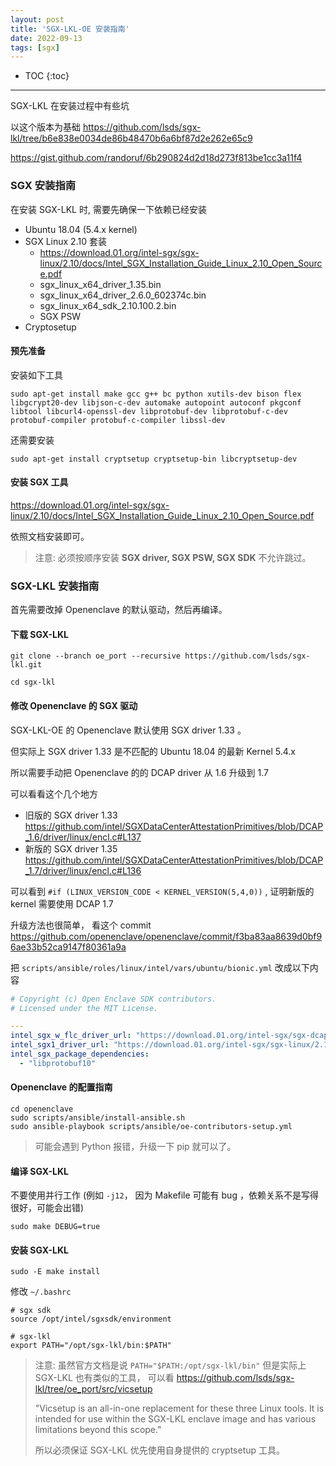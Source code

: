 ```yaml
---
layout: post
title: 'SGX-LKL-OE 安装指南'
date: 2022-09-13
tags: [sgx]
---
```


* TOC 
{:toc}

---

SGX-LKL 在安装过程中有些坑

以这个版本为基础 <https://github.com/lsds/sgx-lkl/tree/b6e838e0034de86b48470b6a6bf87d2e262e65c9> 


<https://gist.github.com/randoruf/6b290824d2d18d273f813be1cc3a11f4>

### SGX 安装指南

在安装 SGX-LKL 时, 需要先确保一下依赖已经安装

* Ubuntu 18.04 (5.4.x kernel)
* SGX Linux 2.10 套装 
  * <https://download.01.org/intel-sgx/sgx-linux/2.10/docs/Intel_SGX_Installation_Guide_Linux_2.10_Open_Source.pdf>
  * sgx_linux_x64_driver_1.35.bin
  * sgx_linux_x64_driver_2.6.0_602374c.bin
  * sgx_linux_x64_sdk_2.10.100.2.bin
  * SGX PSW 
* Cryptosetup 


#### 预先准备

安装如下工具

```
sudo apt-get install make gcc g++ bc python xutils-dev bison flex libgcrypt20-dev libjson-c-dev automake autopoint autoconf pkgconf libtool libcurl4-openssl-dev libprotobuf-dev libprotobuf-c-dev protobuf-compiler protobuf-c-compiler libssl-dev
```

还需要安装

```
sudo apt-get install cryptsetup cryptsetup-bin libcryptsetup-dev
```


#### 安装 SGX 工具

<https://download.01.org/intel-sgx/sgx-linux/2.10/docs/Intel_SGX_Installation_Guide_Linux_2.10_Open_Source.pdf> 

依照文档安装即可。

> 注意: 
> 必须按顺序安装 **SGX driver, SGX PSW, SGX SDK** 不允许跳过。


### SGX-LKL 安装指南

首先需要改掉 Openenclave 的默认驱动，然后再编译。

#### 下载 SGX-LKL 

```
git clone --branch oe_port --recursive https://github.com/lsds/sgx-lkl.git

cd sgx-lkl
```

#### 修改 Openenclave 的 SGX 驱动

SGX-LKL-OE 的 Openenclave 默认使用 SGX driver 1.33 。

但实际上 SGX driver 1.33 是不匹配的 Ubuntu 18.04 的最新 Kernel 5.4.x

所以需要手动把 Openenclave 的的 DCAP driver 从 1.6 升级到 1.7 

可以看看这个几个地方

* 旧版的 SGX driver 1.33 <https://github.com/intel/SGXDataCenterAttestationPrimitives/blob/DCAP_1.6/driver/linux/encl.c#L137>
* 新版的 SGX driver 1.35 <https://github.com/intel/SGXDataCenterAttestationPrimitives/blob/DCAP_1.7/driver/linux/encl.c#L136>

可以看到 `#if (LINUX_VERSION_CODE < KERNEL_VERSION(5,4,0))` , 证明新版的 kernel 需要使用 DCAP 1.7 

升级方法也很简单， 看这个 commit <https://github.com/openenclave/openenclave/commit/f3ba83aa8639d0bf96ae33b52ca9147f80361a9a>

把 `scripts/ansible/roles/linux/intel/vars/ubuntu/bionic.yml` 改成以下内容

```yml
# Copyright (c) Open Enclave SDK contributors.
# Licensed under the MIT License.

---
intel_sgx_w_flc_driver_url: "https://download.01.org/intel-sgx/sgx-dcap/1.7/linux/distro/ubuntu18.04-server/sgx_linux_x64_driver_1.35.bin"
intel_sgx1_driver_url: "https://download.01.org/intel-sgx/sgx-linux/2.10/distro/ubuntu18.04-server/sgx_linux_x64_driver_2.6.0_602374c.bin"
intel_sgx_package_dependencies:
  - "libprotobuf10"
```

#### Openenclave 的配置指南

```
cd openenclave
sudo scripts/ansible/install-ansible.sh
sudo ansible-playbook scripts/ansible/oe-contributors-setup.yml
```

> 可能会遇到 Python 报错，升级一下 pip 就可以了。


#### 编译 SGX-LKL

不要使用并行工作 (例如 `-j12`， 因为 Makefile 可能有 bug ，依赖关系不是写得很好，可能会出错)

```
sudo make DEBUG=true
```

#### 安装 SGX-LKL 

```
sudo -E make install
```

修改 `~/.bashrc`


```
# sgx sdk
source /opt/intel/sgxsdk/environment

# sgx-lkl 
export PATH="/opt/sgx-lkl/bin:$PATH"
```

> 注意: 
> 虽然官方文档是说 `PATH="$PATH:/opt/sgx-lkl/bin"`
> 但是实际上 SGX-LKL 也有类似的工具， 可以看 <https://github.com/lsds/sgx-lkl/tree/oe_port/src/vicsetup> 
> 
> "Vicsetup is an all-in-one replacement for these three Linux tools. It is intended for use within the SGX-LKL enclave image and has various limitations beyond this scope."
>  
> 所以必须保证 SGX-LKL 优先使用自身提供的 cryptsetup 工具。